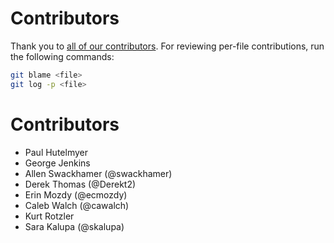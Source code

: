 # Contributors
Thank you to [all of our contributors](https://github.com/target/strelka-ui/graphs/contributors). For reviewing per-file contributions, run the following commands:
```sh
git blame <file>
git log -p <file>
```

# Contributors
- Paul Hutelmyer
- George Jenkins
- Allen Swackhamer (@swackhamer)
- Derek Thomas (@Derekt2)
- Erin Mozdy (@ecmozdy)
- Caleb Walch (@cawalch)
- Kurt Rotzler
- Sara Kalupa (@skalupa)
